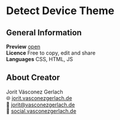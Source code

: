 # Detect Device Theme

## General Information
**Preview** [open](http://jorit.vasconezgerlach.de/host/github/detect-device-theme/)\
**Licence** Free to copy, edit and share\
**Languages** CSS, HTML, JS

## About Creator
Jorit Vásconez Gerlach\
🌐 [jorit.vasconezgerlach.de](https://jorit.vasconezgerlach.de)\
📧 [jorit@vasconezgerlach.de](mailto:jorit@vasconezgerlach.de)\
🔗 [social.vasconezgerlach.de](https://social.vasconezgerlach.de)